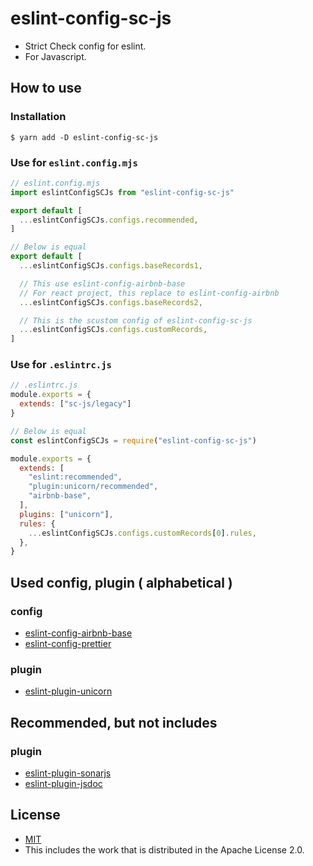 # eslint-config-sc-js
- Strict Check config for eslint.
- For Javascript.

## How to use
### Installation

```shell
$ yarn add -D eslint-config-sc-js
```

### Use for `eslint.config.mjs`

```javascript
// eslint.config.mjs
import eslintConfigSCJs from "eslint-config-sc-js"

export default [
  ...eslintConfigSCJs.configs.recommended,
]

// Below is equal
export default [
  ...eslintConfigSCJs.configs.baseRecords1,

  // This use eslint-config-airbnb-base
  // For react project, this replace to eslint-config-airbnb
  ...eslintConfigSCJs.configs.baseRecords2,

  // This is the scustom config of eslint-config-sc-js
  ...eslintConfigSCJs.configs.customRecords,
]
```

### Use for `.eslintrc.js`

```javascript
// .eslintrc.js
module.exports = {
  extends: ["sc-js/legacy"]
}

// Below is equal
const eslintConfigSCJs = require("eslint-config-sc-js")

module.exports = {
  extends: [
    "eslint:recommended",
    "plugin:unicorn/recommended",
    "airbnb-base",
  ],
  plugins: ["unicorn"],
  rules: {
    ...eslintConfigSCJs.configs.customRecords[0].rules,
  },
}
```

## Used config, plugin ( alphabetical )
### config
- [eslint-config-airbnb-base](https://www.npmjs.com/package/eslint-config-airbnb-base)
- [eslint-config-prettier](https://www.npmjs.com/package/eslint-config-prettier)

### plugin
- [eslint-plugin-unicorn](https://www.npmjs.com/package/eslint-plugin-unicorn)

## Recommended, but not includes
### plugin
- [eslint-plugin-sonarjs](https://www.npmjs.com/package/eslint-plugin-sonarjs)
- [eslint-plugin-jsdoc](https://www.npmjs.com/package/eslint-plugin-jsdoc)

## License
- [MIT](LICENSE)
- This includes the work that is distributed in the Apache License 2.0.
